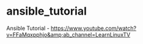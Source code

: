 # ansible_tutorial
Ansible Tutorial - https://www.youtube.com/watch?v=FFaMqxpphjo&amp;ab_channel=LearnLinuxTV

